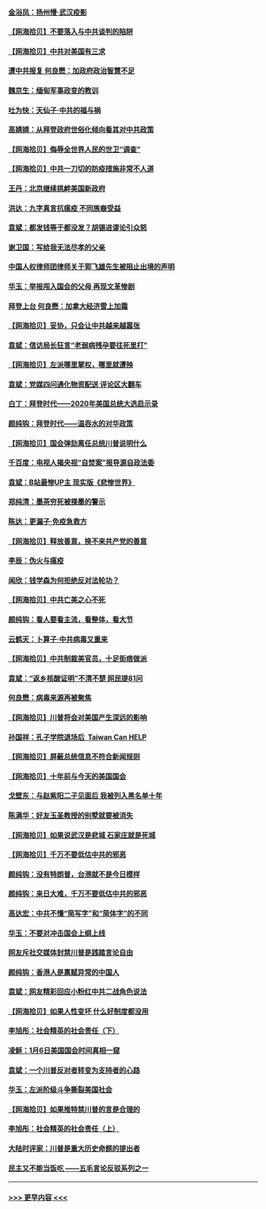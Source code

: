 #### [金浴凤：扬州慢‧武汉疫影](../pages/nsc993/n12737248.md?t=02071251) 
#### [【网海拾贝】不要落入与中共谈判的陷阱](../pages/nsc993/n12735229.md?t=02071251) 
#### [【网海拾贝】中共对美国有三求](../pages/nsc993/n12735197.md?t=02071251) 
#### [遭中共报复 何良懋：加政府政治智慧不足](../pages/nsc993/n12734323.md?t=02071251) 
#### [魏京生：缅甸军事政变的教训](../pages/nsc993/n12732470.md?t=02071251) 
#### [吐为快：天仙子·中共的福与祸](../pages/nsc993/n12732165.md?t=02071251) 
#### [高婧婧：从拜登政府世俗化倾向看其对中共政策](../pages/nsc993/n12730028.md?t=02071251) 
#### [【网海拾贝】侮辱全世界人民的世卫“调查”](../pages/nsc993/n12727884.md?t=02071251) 
#### [【网海拾贝】中共一刀切的防疫措施非常不人道](../pages/nsc993/n12724879.md?t=02071251) 
#### [王丹：北京继续挑衅美国新政府](../pages/nsc993/n12722456.md?t=02071251) 
#### [洪达：九字真言抗瘟疫 不同族裔受益](../pages/nsc993/n12722448.md?t=02071251) 
#### [袁斌：都发钱等于都没发？胡锡进谬论引众怒](../pages/nsc993/n12722393.md?t=02071251) 
#### [谢卫国：写给我无法尽孝的父亲](../pages/nsc993/n12720325.md?t=02071251) 
#### [中国人权律师团律师关于郭飞雄先生被阻止出境的声明](../pages/nsc993/n12720203.md?t=02071251) 
#### [华玉：举报闯入国会的父母 再现文革惨剧](../pages/nsc993/n12719070.md?t=02071251) 
#### [拜登上台 何良懋：加拿大经济雪上加霜](../pages/nsc993/n12718943.md?t=02071251) 
#### [【网海拾贝】妥协，只会让中共越来越嚣张](../pages/nsc993/n12717392.md?t=02071251) 
#### [袁斌：信访局长狂言“老弱病残孕要往死里打”](../pages/nsc993/n12717343.md?t=02071251) 
#### [【网海拾贝】左派哪里掌权，哪里就遭殃](../pages/nsc993/n12715009.md?t=02071251) 
#### [袁斌：党媒四问通化物资配送 评论区大翻车](../pages/nsc993/n12714950.md?t=02071251) 
#### [白丁：拜登时代——2020年美国总统大选启示录](../pages/nsc993/n12714920.md?t=02071251) 
#### [颜纯钩：拜登时代——温吞水的对华政策](../pages/nsc993/n12713245.md?t=02071251) 
#### [【网海拾贝】国会弹劾离任总统川普说明什么](../pages/nsc993/n12712816.md?t=02071251) 
#### [千百度：电视人揭央视“自焚案”报导源自政法委](../pages/nsc993/n12709760.md?t=02071251) 
#### [袁斌：B站最惨UP主 现实版《悲惨世界》](../pages/nsc993/n12709686.md?t=02071251) 
#### [郑纯清：墨茶穷死被搽墨的警示](../pages/nsc993/n12709262.md?t=02071251) 
#### [陈达：更漏子·免疫急救方](../pages/nsc993/n12709244.md?t=02071251) 
#### [【网海拾贝】释放善意，换不来共产党的善意](../pages/nsc993/n12708361.md?t=02071251) 
#### [李辰：伪火与瘟疫](../pages/nsc993/n12707981.md?t=02071251) 
#### [闻欣：钱学森为何拒绝反对法轮功？](../pages/nsc993/n12707407.md?t=02071251) 
#### [【网海拾贝】中共亡美之心不死](../pages/nsc993/n12707621.md?t=02071251) 
#### [颜纯钩：看人要看主流，看整体，看大节](../pages/nsc993/n12707536.md?t=02071251) 
#### [云鹤天：卜算子‧中共病毒又重来](../pages/nsc993/n12707408.md?t=02071251) 
#### [【网海拾贝】中共制裁美官员，十足街痞做派](../pages/nsc993/n12705115.md?t=02071251) 
#### [袁斌：“返乡核酸证明”不清不楚 网民提81问](../pages/nsc993/n12704982.md?t=02071251) 
#### [何良懋：病毒来源再被聚焦](../pages/nsc993/n12704944.md?t=02071251) 
#### [【网海拾贝】川普将会对美国产生深远的影响](../pages/nsc993/n12703045.md?t=02071251) 
#### [孙国祥：孔子学院退场后  Taiwan Can HELP](../pages/nsc993/n12702430.md?t=02071251) 
#### [【网海拾贝】屏蔽总统信息不符合新闻规则](../pages/nsc993/n12699998.md?t=02071251) 
#### [【网海拾贝】十年前与今天的美国国会](../pages/nsc993/n12696993.md?t=02071251) 
#### [戈壁东：与赵紫阳二子见面后 我被列入黑名单十年](../pages/nsc993/n12696215.md?t=02071251) 
#### [陈满华：好友玉圣教授的别墅就要被消失](../pages/nsc993/n12695411.md?t=02071251) 
#### [【网海拾贝】如果说武汉是悲城 石家庄就是死城](../pages/nsc993/n12694589.md?t=02071251) 
#### [【网海拾贝】千万不要低估中共的邪恶](../pages/nsc993/n12692771.md?t=02071251) 
#### [颜纯钩：没有特朗普，台港就不是今日模样](../pages/nsc993/n12692678.md?t=02071251) 
#### [颜纯钩：来日大难，千万不要低估中共的邪恶](../pages/nsc993/n12692080.md?t=02071251) 
#### [高达宏：中共不懂“简写字”和“简体字”的不同](../pages/nsc993/n12692068.md?t=02071251) 
#### [华玉：不要对冲击国会上纲上线](../pages/nsc993/n12689948.md?t=02071251) 
#### [网友斥社交媒体封禁川普是践踏言论自由](../pages/nsc993/n12687482.md?t=02071251) 
#### [颜纯钩：香港人是禀赋异常的中国人](../pages/nsc993/n12685142.md?t=02071251) 
#### [袁斌：网友精彩回应小粉红中共二战角色说法](../pages/nsc993/n12684994.md?t=02071251) 
#### [【网海拾贝】如果人性变坏 什么好制度都没用](../pages/nsc993/n12683000.md?t=02071251) 
#### [李旭彤：社会精英的社会责任（下）](../pages/nsc993/n12680604.md?t=02071251) 
#### [凌稣：1月6日美国国会时间真相一窥](../pages/nsc993/n12682780.md?t=02071251) 
#### [袁斌：一个川普反对者转变为支持者的心路](../pages/nsc993/n12682700.md?t=02071251) 
#### [华玉：左派阶级斗争撕裂美国社会](../pages/nsc993/n12681226.md?t=02071251) 
#### [【网海拾贝】如果推特禁川普的言是合理的](../pages/nsc993/n12681232.md?t=02071251) 
#### [李旭彤：社会精英的社会责任（上）](../pages/nsc993/n12680501.md?t=02071251) 
#### [大陆时评家：川普是重大历史命题的提出者](../pages/nsc993/n12679904.md?t=02071251) 
#### [民主又不能当饭吃 ——五毛言论反驳系列之一](../pages/nsc993/n12679877.md?t=02071251) 

----
#### [ >>> 更早内容 <<< ](../indexes/nsc993-earlier.md)
